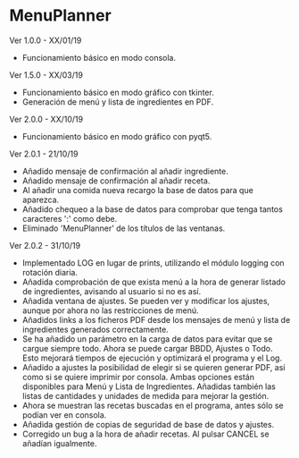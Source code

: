 # MenuPlanner

Ver 1.0.0 - XX/01/19
- Funcionamiento básico en modo consola.

Ver 1.5.0 - XX/03/19
- Funcionamiento básico en modo gráfico con tkinter.
- Generación de menú y lista de ingredientes en PDF.

Ver 2.0.0 - XX/10/19
- Funcionamiento básico en modo gráfico con pyqt5.

Ver 2.0.1 - 21/10/19
- Añadido mensaje de confirmación al añadir ingrediente.
- Añadido mensaje de confirmación al añadir receta.
- Al añadir una comida nueva recargo la base de datos para que aparezca.
- Añadido chequeo a la base de datos para comprobar que tenga tantos caracteres
    ':' como debe.
- Eliminado 'MenuPlanner' de los títulos de las ventanas.

Ver 2.0.2 - 31/10/19
- Implementado LOG en lugar de prints, utilizando el módulo logging con
    rotación diaria.
- Añadida comprobación de que exista menú a la hora de generar listado de
    ingredientes, avisando al usuario si no es así.
- Añadida ventana de ajustes. Se pueden ver y modificar los ajustes, aunque
    por ahora no las restricciones de menú.
- Añadidos links a los ficheros PDF desde los mensajes de menú y lista de
    ingredientes generados correctamente.
- Se ha añadido un parámetro en la carga de datos para evitar que se cargue
    siempre todo. Ahora se puede cargar BBDD, Ajustes o Todo. Esto mejorará
    tiempos de ejecución y optimizará el programa y el Log.
- Añadido a ajustes la posibilidad de elegir si se quieren generar PDF, así
    como si se quiere imprimir por consola. Ambas opciones están disponibles
    para Menú y Lista de Ingredientes. Añadidas también las listas de
    cantidades y unidades de medida para mejorar la gestión.
- Ahora se muestran las recetas buscadas en el programa, antes sólo se podían
    ver en consola.
- Añadida gestión de copias de seguridad de base de datos y ajustes.
- Corregido un bug a la hora de añadir recetas. Al pulsar CANCEL se añadían
    igualmente.